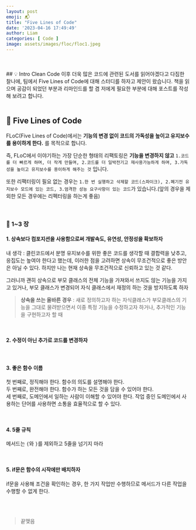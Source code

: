 ```yaml
---
layout: post
emoji: 📬
title: "Five Lines of Code"
date: '2023-04-16 17:49:49'
author: Liam
categories: [ Code ]
image: assets/images/floc/floc1.jpeg
---
```


<br>
<br>
## 💡 Intro
Clean Code 이후 더욱 많은 코드에 관련된 도서를 읽어야겠다고 다짐한 찰나에, 팀에서 Five Lines of Code에 대해 스터디를 하자고 제안이 왔습니다. 책을 읽으며 공감이 되었던 부분과
리마인드를 할 겸 저에게 필요한 부분에 대해 포스트를 작성해 보려고 합니다.


<br>
<br>


## 🔎 Five Lines of Code

FLoC(Five Lines of Code)에서는 **기능의 변경 없이 코드의 가독성을 높이고 유지보수를 용이하게 한다.** 를 목적으로 합니다.

즉, FLoC에서 이야기하는 가장 단순한 형태의 리팩토링은 **기능을 변경하지 않고** `1.코드를 더 빠르게 하며, 더 작게 만들며, 2.코드를 더 일박전기고 재사용가능하게 하며, 3.가독성을 높이고 유지보수를 용이하게 해주는 것` 입니다.    

또한 리팩터링이 필요 없는 경우는 `1.한 번 실행하고 삭제할 코드(스파이크), 2.폐기전 유지보수 모드에 있는 코드, 3.엄격한 성능 요구사항이 있는 코드`가 있습니다.(앞의 경우을 제외한 모든 경우에는 리펙터링을 하는게 좋음)


<br>

### 📖 1~3 장

#### 1. 상속보다 컴포지션을 사용함으로써 개발속도, 유연성, 안정성을 확보하자

내 생각 : 클린코드에서 분명 유지보수를 위한 좋은 코드를 생각할 때 결합력을 낮추고, 응집도는 높여야 한다고 했는데, 이러한 점을 고려하면 상속이 무조건적으로 좋은 방안은 아닐 수 있다. 하지만 나는 현재 상속을 무조건적으로 신뢰하고 있는 것 같다.

그러니까 괜히 상속으로 부모 클래스의 전체 기능을 가져와서 쓰지도 않는 기능을 가지고 있거나, 부모 클래스가 변경되어 자식 클래스에서 재정의 하는 것을 방지하도록 하자

> **상속을 쓰는 올바른 경우** : 새로 정의하고자 하는 자식클래스가 부모클래스의 기능을 그대로 물려받으면서 이중 특정 기능을 수정하고자 하거나, 추가적인 기능을 구현하고자 할 때

<br>

#### 2. 수정이 아닌 추가로 코드를 변경하자
  
<br>

#### 3. 좋은 함수 이름

첫 번째로, 정직해야 한다. 함수의 의도를 설명해야 한다.<br>
두 번째로, 완전해야 한다. 함수가 하는 모든 것을 담을 수 있어야 한다.<br>
세 번째로, 도메인에서 일하는 사람이 이해할 수 있어야 한다. 작업 중인 도메인에서 사용하는 단어를 사용하면 소통을 효율적으로 할 수 있다.

<br>

#### 4. 5줄 규칙

메서드는 `{`와 `}`를 제외하고 5줄을 넘기지 마라

<br>

#### 5. if문은 함수의 시작에만 배치하자

if문을 사용해 조건을 확인하는 경우, 한 가지 작업만 수행하므로 메서드가 다른 작업을 수행할 수 없게 한다.



<br>
<br>


> 끝맺음


<br>
<br>
